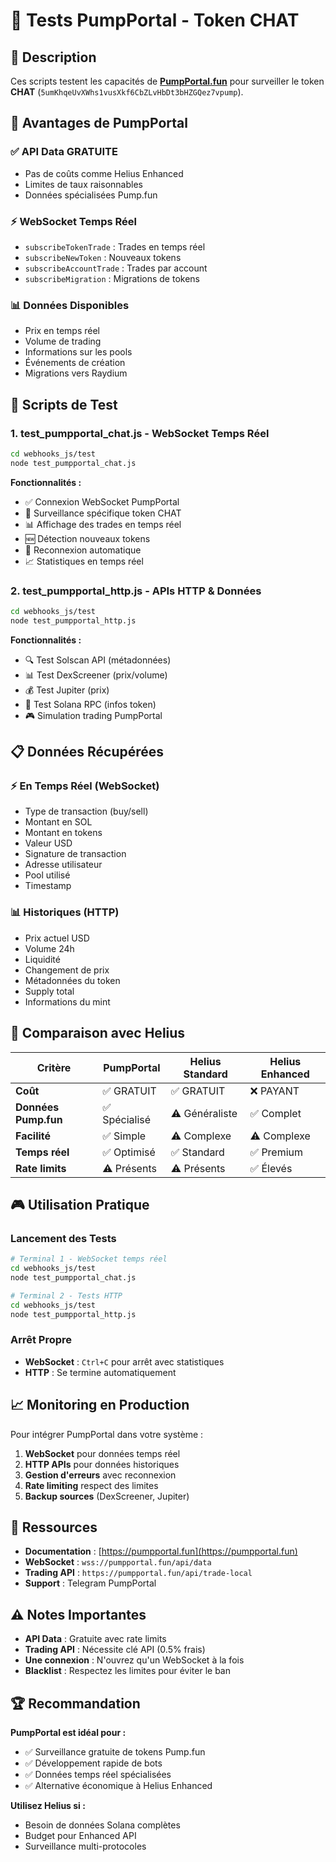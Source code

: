 # 🚀 Tests PumpPortal - Token CHAT

## 📖 Description

Ces scripts testent les capacités de **[PumpPortal.fun](https://pumpportal.fun)** pour surveiller le token **CHAT** (`5umKhqeUvXWhs1vusXkf6CbZLvHbDt3bHZGQez7vpump`).

## 🎯 Avantages de PumpPortal

### ✅ **API Data GRATUITE**
- Pas de coûts comme Helius Enhanced
- Limites de taux raisonnables
- Données spécialisées Pump.fun

### ⚡ **WebSocket Temps Réel**
- `subscribeTokenTrade` : Trades en temps réel
- `subscribeNewToken` : Nouveaux tokens
- `subscribeAccountTrade` : Trades par account
- `subscribeMigration` : Migrations de tokens

### 📊 **Données Disponibles**
- Prix en temps réel
- Volume de trading
- Informations sur les pools
- Événements de création
- Migrations vers Raydium

## 🧪 Scripts de Test

### 1. **test_pumpportal_chat.js** - WebSocket Temps Réel
```bash
cd webhooks_js/test
node test_pumpportal_chat.js
```

**Fonctionnalités :**
- ✅ Connexion WebSocket PumpPortal
- 🎯 Surveillance spécifique token CHAT
- 📊 Affichage des trades en temps réel
- 🆕 Détection nouveaux tokens
- 🔄 Reconnexion automatique
- 📈 Statistiques en temps réel

### 2. **test_pumpportal_http.js** - APIs HTTP & Données
```bash
cd webhooks_js/test
node test_pumpportal_http.js
```

**Fonctionnalités :**
- 🔍 Test Solscan API (métadonnées)
- 📊 Test DexScreener (prix/volume)
- 💰 Test Jupiter (prix)
- 🏦 Test Solana RPC (infos token)
- 🎮 Simulation trading PumpPortal

## 📋 Données Récupérées

### ⚡ **En Temps Réel (WebSocket)**
- Type de transaction (buy/sell)
- Montant en SOL
- Montant en tokens
- Valeur USD
- Signature de transaction
- Adresse utilisateur
- Pool utilisé
- Timestamp

### 📊 **Historiques (HTTP)**
- Prix actuel USD
- Volume 24h
- Liquidité
- Changement de prix
- Métadonnées du token
- Supply total
- Informations du mint

## 🔄 Comparaison avec Helius

| Critère | PumpPortal | Helius Standard | Helius Enhanced |
|---------|------------|-----------------|-----------------|
| **Coût** | ✅ GRATUIT | ✅ GRATUIT | ❌ PAYANT |
| **Données Pump.fun** | ✅ Spécialisé | ⚠️ Généraliste | ✅ Complet |
| **Facilité** | ✅ Simple | ⚠️ Complexe | ⚠️ Complexe |
| **Temps réel** | ✅ Optimisé | ✅ Standard | ✅ Premium |
| **Rate limits** | ⚠️ Présents | ⚠️ Présents | ✅ Élevés |

## 🎮 Utilisation Pratique

### **Lancement des Tests**
```bash
# Terminal 1 - WebSocket temps réel
cd webhooks_js/test
node test_pumpportal_chat.js

# Terminal 2 - Tests HTTP
cd webhooks_js/test  
node test_pumpportal_http.js
```

### **Arrêt Propre**
- **WebSocket** : `Ctrl+C` pour arrêt avec statistiques
- **HTTP** : Se termine automatiquement

## 📈 Monitoring en Production

Pour intégrer PumpPortal dans votre système :

1. **WebSocket** pour données temps réel
2. **HTTP APIs** pour données historiques  
3. **Gestion d'erreurs** avec reconnexion
4. **Rate limiting** respect des limites
5. **Backup sources** (DexScreener, Jupiter)

## 🔗 Ressources

- **Documentation** : [https://pumpportal.fun](https://pumpportal.fun)
- **WebSocket** : `wss://pumpportal.fun/api/data`
- **Trading API** : `https://pumpportal.fun/api/trade-local`
- **Support** : Telegram PumpPortal

## ⚠️ Notes Importantes

- **API Data** : Gratuite avec rate limits
- **Trading API** : Nécessite clé API (0.5% frais)
- **Une connexion** : N'ouvrez qu'un WebSocket à la fois
- **Blacklist** : Respectez les limites pour éviter le ban

## 🏆 Recommandation

**PumpPortal est idéal pour :**
- ✅ Surveillance gratuite de tokens Pump.fun
- ✅ Développement rapide de bots
- ✅ Données temps réel spécialisées
- ✅ Alternative économique à Helius Enhanced

**Utilisez Helius si :**
- Besoin de données Solana complètes
- Budget pour Enhanced API
- Surveillance multi-protocoles 